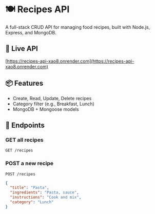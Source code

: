 # 🍽️ Recipes API

A full-stack CRUD API for managing food recipes, built with Node.js, Express, and MongoDB.

## 🚀 Live API
[https://recipes-api-xao8.onrender.com](https://recipes-api-xao8.onrender.com)

## 📦 Features
- Create, Read, Update, Delete recipes
- Category filter (e.g., Breakfast, Lunch)
- MongoDB + Mongoose models

## 📌 Endpoints

### GET all recipes
`GET /recipes`

### POST a new recipe
`POST /recipes`
```json
{
  "title": "Pasta",
  "ingredients": "Pasta, sauce",
  "instructions": "Cook and mix",
  "category": "Lunch"
}
